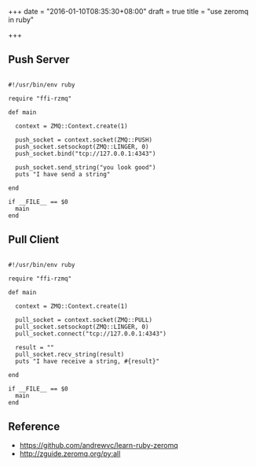 +++
date = "2016-01-10T08:35:30+08:00"
draft = true
title = "use zeromq in ruby"

+++



## Push Server

<pre><code>
#!/usr/bin/env ruby                                                                            

require "ffi-rzmq"

def main

  context = ZMQ::Context.create(1)

  push_socket = context.socket(ZMQ::PUSH)
  push_socket.setsockopt(ZMQ::LINGER, 0)
  push_socket.bind("tcp://127.0.0.1:4343")

  push_socket.send_string("you look good")
  puts "I have send a string"

end

if __FILE__ == $0
  main
end
</code></pre>

## Pull Client

<pre><code>
#!/usr/bin/env ruby                                                                             

require "ffi-rzmq"

def main

  context = ZMQ::Context.create(1)

  pull_socket = context.socket(ZMQ::PULL)
  pull_socket.setsockopt(ZMQ::LINGER, 0)
  pull_socket.connect("tcp://127.0.0.1:4343")

  result = ""
  pull_socket.recv_string(result)
  puts "I have receive a string, #{result}"

end

if __FILE__ == $0
  main
end
</code></pre>

## Reference

* <https://github.com/andrewvc/learn-ruby-zeromq>
* <http://zguide.zeromq.org/py:all>